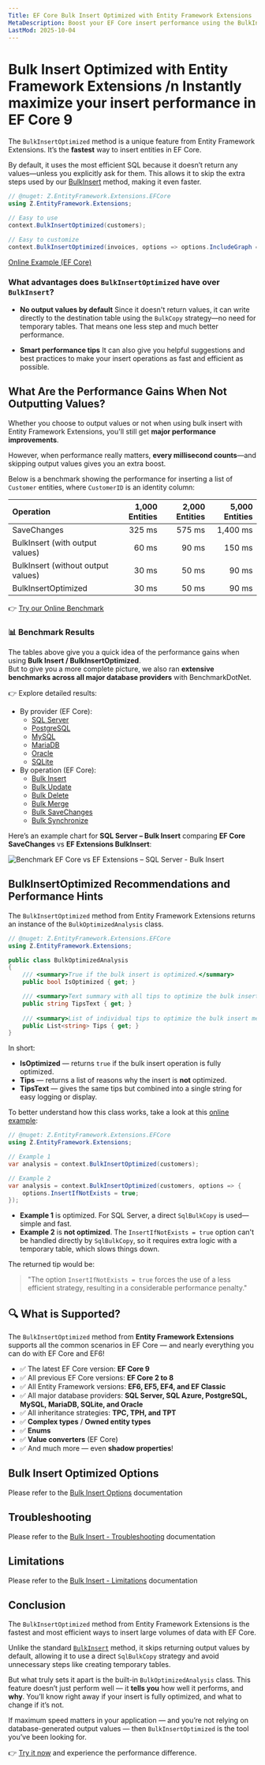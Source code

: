 ```yaml
---
Title: EF Core Bulk Insert Optimized with Entity Framework Extensions
MetaDescription: Boost your EF Core insert performance using the BulkInsertOptimized method from Entity Framework Extensions. Quickly insert large volumes of entities without returning values—perfect for maximum speed. Get smart hints and recommendations to further improve your insert performance. Try it now.
LastMod: 2025-10-04
---
```


# Bulk Insert Optimized with Entity Framework Extensions /n Instantly maximize your insert performance in EF Core 9

The `BulkInsertOptimized` method is a unique feature from Entity Framework Extensions. It’s the **fastest** way to insert entities in EF Core.

By default, it uses the most efficient SQL because it doesn’t return any values—unless you explicitly ask for them. This allows it to skip the extra steps used by our [BulkInsert](/bulk-insert) method, making it even faster.

```csharp
// @nuget: Z.EntityFramework.Extensions.EFCore
using Z.EntityFramework.Extensions;

// Easy to use
context.BulkInsertOptimized(customers);

// Easy to customize
context.BulkInsertOptimized(invoices, options => options.IncludeGraph = true);
```

[Online Example (EF Core)](https://dotnetfiddle.net/DEgyZF)

### What advantages does `BulkInsertOptimized` have over `BulkInsert`?

* **No output values by default**
  Since it doesn't return values, it can write directly to the destination table using the `BulkCopy` strategy—no need for temporary tables. That means one less step and much better performance.

* **Smart performance tips**
  It can also give you helpful suggestions and best practices to make your insert operations as fast and efficient as possible.


## What Are the Performance Gains When Not Outputting Values?

Whether you choose to output values or not when using bulk insert with Entity Framework Extensions, you'll still get **major performance improvements**.

However, when performance really matters, **every millisecond counts**—and skipping output values gives you an extra boost.

Below is a benchmark showing the performance for inserting a list of `Customer` entities, where `CustomerID` is an identity column:

| Operation                          | 1,000 Entities | 2,000 Entities | 5,000 Entities |
| :--------------------------------- | -------------: | -------------: | -------------: |
| SaveChanges                        |         325 ms |         575 ms |       1,400 ms |
| BulkInsert (with output values)    |          60 ms |          90 ms |         150 ms |
| BulkInsert (without output values) |          30 ms |          50 ms |          90 ms |
| BulkInsertOptimized                |          30 ms |          50 ms |          90 ms |

👉 [Try our Online Benchmark](https://dotnetfiddle.net/RfxOjO)

### 📊 Benchmark Results

The tables above give you a quick idea of the performance gains when using **Bulk Insert / BulkInsertOptimized**.  
But to give you a more complete picture, we also ran **extensive benchmarks across all major database providers** with BenchmarkDotNet.

👉 Explore detailed results:  

- By provider (EF Core):
   - [SQL Server](https://github.com/zzzprojects/EntityFramework-Extensions/blob/master/benchmark-result/efcore-sqlserver.md)
   - [PostgreSQL](https://github.com/zzzprojects/EntityFramework-Extensions/blob/master/benchmark-result/efcore-postgresql.md)
   - [MySQL](https://github.com/zzzprojects/EntityFramework-Extensions/blob/master/benchmark-result/efcore-mysql.md)
   - [MariaDB](https://github.com/zzzprojects/EntityFramework-Extensions/blob/master/benchmark-result/efcore-mariadb.md)
   - [Oracle](https://github.com/zzzprojects/EntityFramework-Extensions/blob/master/benchmark-result/efcore-oracle.md)
   - [SQLite](https://github.com/zzzprojects/EntityFramework-Extensions/blob/master/benchmark-result/efcore-sqlite.md)  
- By operation (EF Core):
   - [Bulk Insert](https://github.com/zzzprojects/EntityFramework-Extensions/blob/master/benchmark-result/efcore-bulk-insert.md)
   - [Bulk Update](https://github.com/zzzprojects/EntityFramework-Extensions/blob/master/benchmark-result/efcore-bulk-update.md)
   - [Bulk Delete](https://github.com/zzzprojects/EntityFramework-Extensions/blob/master/benchmark-result/efcore-bulk-delete.md)
   - [Bulk Merge](https://github.com/zzzprojects/EntityFramework-Extensions/blob/master/benchmark-result/efcore-bulk-merge.md)
   - [Bulk SaveChanges](https://github.com/zzzprojects/EntityFramework-Extensions/blob/master/benchmark-result/efcore-bulk-savechanges.md)
   - [Bulk Synchronize](https://github.com/zzzprojects/EntityFramework-Extensions/blob/master/benchmark-result/efcore-bulk-synchronize.md)  

Here’s an example chart for **SQL Server – Bulk Insert** comparing **EF Core SaveChanges** vs **EF Extensions BulkInsert**:

![Benchmark EF Core vs EF Extensions – SQL Server - Bulk Insert](https://raw.githubusercontent.com/zzzprojects/EntityFramework-Extensions/master/images/benchmark-efcore-vs-efe-sqlserver-bulk-insert.png)

## BulkInsertOptimized Recommendations and Performance Hints

The `BulkInsertOptimized` method from Entity Framework Extensions returns an instance of the `BulkOptimizedAnalysis` class.

```csharp
// @nuget: Z.EntityFramework.Extensions.EFCore
using Z.EntityFramework.Extensions;

public class BulkOptimizedAnalysis 
{
    /// <summary>True if the bulk insert is optimized.</summary>
    public bool IsOptimized { get; }

    /// <summary>Text summary with all tips to optimize the bulk insert method.</summary>
    public string TipsText { get; }
    
    /// <summary>List of individual tips to optimize the bulk insert method.</summary>
    public List<string> Tips { get; }
}
```

In short:

* **IsOptimized** — returns `true` if the bulk insert operation is fully optimized.
* **Tips** — returns a list of reasons why the insert is **not** optimized.
* **TipsText** — gives the same tips but combined into a single string for easy logging or display.

To better understand how this class works, take a look at this [online example](https://dotnetfiddle.net/FZJSnE):

```csharp
// @nuget: Z.EntityFramework.Extensions.EFCore
using Z.EntityFramework.Extensions;

// Example 1
var analysis = context.BulkInsertOptimized(customers);

// Example 2
var analysis = context.BulkInsertOptimized(customers, options => {
    options.InsertIfNotExists = true;
});
```

* **Example 1** is optimized. For SQL Server, a direct `SqlBulkCopy` is used—simple and fast.
* **Example 2** is **not optimized**. The `InsertIfNotExists = true` option can't be handled directly by `SqlBulkCopy`, so it requires extra logic with a temporary table, which slows things down.

The returned tip would be:

> "The option `InsertIfNotExists = true` forces the use of a less efficient strategy, resulting in a considerable performance penalty."

## 🔍 What is Supported?

The `BulkInsertOptimized` method from **Entity Framework Extensions** supports all the common scenarios in EF Core — and nearly everything you can do with EF Core and EF6!

* ✅ The latest EF Core version: **EF Core 9**
* ✅ All previous EF Core versions: **EF Core 2 to 8**
* ✅ All Entity Framework versions: **EF6, EF5, EF4, and EF Classic**
* ✅ All major database providers: **SQL Server, SQL Azure, PostgreSQL, MySQL, MariaDB, SQLite, and Oracle**
* ✅ All inheritance strategies: **TPC, TPH, and TPT**
* ✅ **Complex types** / **Owned entity types**
* ✅ **Enums**
* ✅ **Value converters** (EF Core)
* ✅ And much more — even **shadow properties**!

## Bulk Insert Optimized Options

Please refer to the [Bulk Insert Options](/bulk-insert#bulk-insert-options) documentation

## Troubleshooting

Please refer to the [Bulk Insert - Troubleshooting](/bulk-insert#troubleshooting) documentation

## Limitations

Please refer to the [Bulk Insert - Limitations](/bulk-insert#limitations) documentation

## Conclusion

The `BulkInsertOptimized` method from Entity Framework Extensions is the fastest and most efficient ways to insert large volumes of data with EF Core.

Unlike the standard [`BulkInsert`](/bulk-insert) method, it skips returning output values by default, allowing it to use a direct `SqlBulkCopy` strategy and avoid unnecessary steps like creating temporary tables.

But what truly sets it apart is the built-in `BulkOptimizedAnalysis` class. This feature doesn’t just perform well — it **tells you** how well it performs, and **why**. You’ll know right away if your insert is fully optimized, and what to change if it’s not.

If maximum speed matters in your application — and you’re not relying on database-generated output values — then `BulkInsertOptimized` is the tool you’ve been looking for.

👉 [Try it now](https://entityframework-extensions.net/download) and experience the performance difference.

